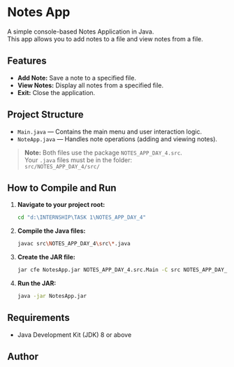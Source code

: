 # Notes App

A simple console-based Notes Application in Java.  
This app allows you to add notes to a file and view notes from a file.

## Features

- **Add Note:** Save a note to a specified file.
- **View Notes:** Display all notes from a specified file.
- **Exit:** Close the application.

## Project Structure

- `Main.java` — Contains the main menu and user interaction logic.
- `NoteApp.java` — Handles note operations (adding and viewing notes).

> **Note:** Both files use the package `NOTES_APP_DAY_4.src`.  
> Your `.java` files must be in the folder:  
> `src/NOTES_APP_DAY_4/src/`

## How to Compile and Run

1. **Navigate to your project root:**
    ```sh
    cd "d:\INTERNSHIP\TASK 1\NOTES_APP_DAY_4"
    ```

2. **Compile the Java files:**
    ```sh
    javac src\NOTES_APP_DAY_4\src\*.java
    ```

3. **Create the JAR file:**
    ```sh
    jar cfe NotesApp.jar NOTES_APP_DAY_4.src.Main -C src NOTES_APP_DAY_4
    ```

4. **Run the JAR:**
    ```sh
    java -jar NotesApp.jar
    ```

## Requirements

- Java Development Kit (JDK) 8 or above

## Author